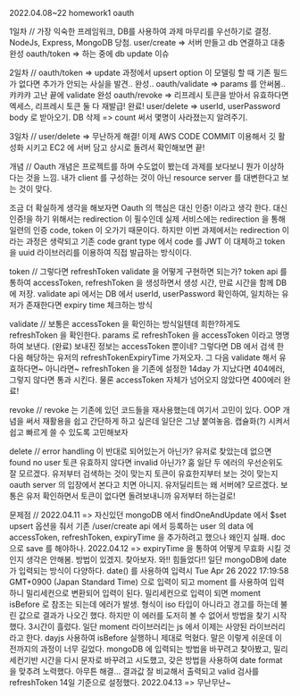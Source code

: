 2022.04.08~22 homework1 oauth

1일차 //
가장 익숙한 프레임워크, DB를 사용하여 과제 마무리를 우선하기로 결정.
NodeJs, Express, MongoDB 당첨.
user/create => 서버 만들고 db 연결하고 대충 완성
oauth/token => 하는 중에 db update 이슈

2일차 //
oauth/token => update 과정에서 upsert option 이 모델링 할 때 기존 필드가 없다면 추가가 안되는 사실을 발견.. 완성..
oauth/validate => params 를 안써봄.. 캬캬캬 고난 끝에 validate 완성
oauth/revoke => 리프레시 토큰을 받아서 유효하다면 엑세스, 리프레시 토큰 둘 다 재발급! 완료!
user/delete => userId, userPassword body 로 받아오기. DB 삭제 => count 써서 몇명이 사라졌는지 알려주기.

3일차 //
user/delete => 무난하게 해결!
이제 AWS CODE COMMIT 이용해서 깃 활성화 시키고
EC2 에 서버 담고 상시로 돌려서 확인해보면 끝!

개념 //
Oauth 개념은 프로젝트를 하며 수도없이 봤는데 과제를 보다보니 뭔가 이상하다는 것을 느낌.
내가 client 를 구성하는 것이 아닌 resource server 를 대변한다고 보는 것이 맞다.

조금 더 확실하게 생각을 해보자면
Oauth 의 핵심은 대신 인증! 이라고 생각 한다. 대신 인증!을 하기 위해서는 redirection 이 필수인데
실제 서비스에는 redirection 을 통해 일련의 인증 code, token 이 오가기 때문이다.
하지만 이번 과제에서는 redirection 이라는 과정은 생략되고 기존 code grant type 에서 code 를 JWT 이 대체하고
token 을 uuid 라이브러리를 이용하여 직접 발급하는 방식이다. 

token //
그렇다면 refreshToken validate 을 어떻게 구현하면 되는가?
token api 를 통하여 accessToken, refreshToken 을 생성하면서 생성 시간, 만료 시간을 함께 DB 에 저장.
validate api 에서는 DB 에서 userId, userPassword 확인하여, 일치하는 유저가 존재한다면 expiry time 체크하는 방식

validate //
보통은 accessToken 을 확인하는 방식일텐데 희한?하게도 refreshToken 을 확인한다.
params 로 refreshToken 을 accessToken 이라고 명명하여 보낸다. (완료)
보내진 정보는 accessToken 뿐이네? 그렇다면 DB 에서 검색 한다음 해당하는 유저의 refreshTokenExpiryTime 가져오자.
그 다음 validate 해서 유효하다면~ 아니라면~
refreshToken 을 기존에 설정한 14day 가 지났다면 404에러, 그렇지 않다면 통과 시킨다.
물론 accessToken 자체가 넘어오지 않았다면 400에러
완료!

revoke //
revoke 는 기존에 있던 코드들을 재사용했는데 여기서 고민이 있다. OOP 개념을 써서 재활용을 쉽고 간단하게 하고 싶은데 일단은 그냥 붙여놓음.
캡슐화(?) 시켜서 쉽고 빠르게 쓸 수 있도록 고민해보자

delete // 
error handling 이 반대로 되어있는거 아닌가? 유저로 찾았는데 없으면 found no user 토큰 유효하지 않다면 invalid 아닌가? 훔
일단 두 에러의 우선순위도 잘 모르겠다. 유저부터 검색하는 것이 맞는지 토큰이 유효한지부터 보는 것이 맞는지
oauth server 의 입장에서 본다고 치면 아니지. 유저딜리트는 왜 서버에? 모르겠다.
보통은 유저 확인하면서 토큰이 없다면 돌려보내니까 유저부터 하는걸로!

문제점 //
2022.04.11 => 자신있던 mongoDB 에서 findOneAndUpdate 에서 $set upsert 옵션을 줘서 기존 /user/create api 에서 등록하는
user 의 data 에 accessToken, refreshToken, expiryTime 을 추가하려고 했으나 왜인지 실패. doc 으로 save 를 해야하나.
2022.04.12 => expiryTime 을 통하여 어떻게 무효화 시킬 것인지 생각은 안해봄. 방법이 있겠지. 찾아보자. 와!! 힘들었다!!
일단 mongoDB에 date 가 입력되는 방식이 다양하다. date() 를 사용하여 입력시 Tue Apr 26 2022 17:19:58 GMT+0900 (Japan Standard Time)
으로 입력이 되고 moment 를 사용하여 입력하니 밀리세컨으로 변환되어 입력이 된다. 밀리세컨으로 입력이 되면 moment isBefore 로 참조는 되는데 에러가 발생.
형식이 iso 타입이 아니라고 경고를 하는데 불린 값으로 결과가 나오긴 했다. 하지만 이 에러를 도저히 볼 수 없어서 방법을 찾기 시작했다. 3시간이 흘렀다.
일단 moment 라이브러리는 js 에서 이제는 사양된 라이브러리라고 한다. dayjs 사용하여 isBefore 실행하니 제대로 먹혔다.
말은 이렇게 쉬운데 이 전까지의 과정이 너무 길었다.
mongoDB 에 입력되는 방법을 바꾸려고 찾아봤고, 밀리세컨기반 시간을 다시 문자로 바꾸려고 시도했고, 갖은 방법을 사용하여 date format 을 맞추려 노력했다.
아무튼 해결... 결과값 잘 비교해서 출력되고 valid 검사를 refreshToken 14일 기준으로 설정했다.
2022.04.13 => 무난무난~

